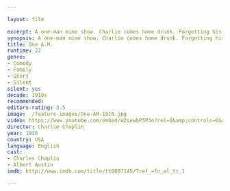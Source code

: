 ```yaml
---

layout: film

excerpt: A one-man mime show. Charlie comes home drunk. Forgetting his key, he climbs in through the window, climbs back out with the key, and goes through the door. The rest are equilibrium gags, the central one being with his collapsible wall-bed.
synopsis: A one-man mime show. Charlie comes home drunk. Forgetting his key, he climbs in through the window, climbs back out with the key, and goes through the door. The rest are equilibrium gags, the central one being with his collapsible wall-bed.
title: One A.M. 
runtime: 22
genre: 
- Comedy
- Family
- Short
- Silent
silent: yes
decade: 1910s
recommended: 
editors-rating: 3.5
image:  /feature-images/One-AM-1916.jpg 
video: https://www.youtube.com/embed/w2sewbP5P3o?rel=0&amp;controls=0&amp;showinfo=0
director: Charlie Chaplin
year: 1916
country: USA
language: English 
cast:
- Charles Chaplin
- Albert Austin
imdb: http://www.imdb.com/title/tt0007145/?ref_=fn_al_tt_1

---
```

